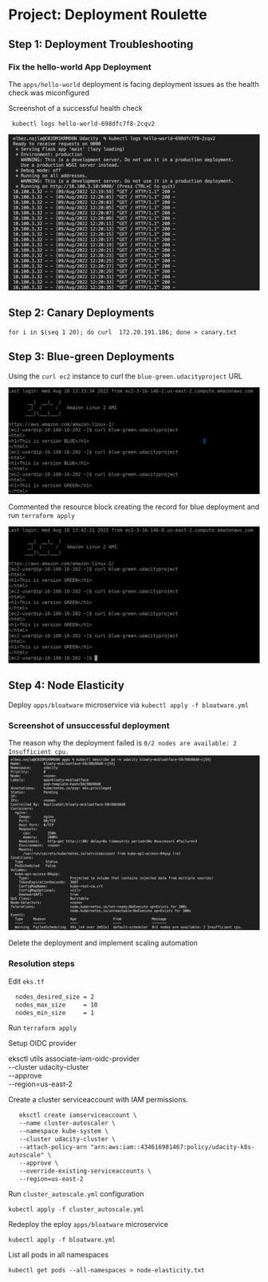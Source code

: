 # Project: Deployment Roulette


## Step 1: Deployment Troubleshooting


### Fix the hello-world App Deployment


The `apps/hello-world` deployment is facing deployment issues as the health check was miconfigured 


Screenshot of a successful health check 


```
 kubectl logs hello-world-698dfc7f8-2cqv2
```


![Fix Deployment](img/fix-hello-world-dep.png)


## Step 2: Canary Deployments



````
for i in $(seq 1 20); do curl  172.20.191.186; done > canary.txt 
````

## Step 3: Blue-green Deployments

Using the `curl ec2` instance to curl the `blue-green.udacityproject` URL

![blue-green](img/green-blue.png)

Commented the resource block creating the record for blue deployment and run `terraform apply`

![green-only](img/green-only.png)

## Step 4: Node Elasticity

Deploy `apps/bloatware` microservice via `kubectl apply -f bloatware.yml `


### Screenshot of unsuccessful deployment 

The reason why the deployment failed is `0/2 nodes are available: 2 Insufficient cpu.`
![unsuccessful-deployment](img/unsuccessful-deployment.png)

Delete the deployment and implement scaling automation
### Resolution steps

Edit `eks.tf` 

````
  nodes_desired_size = 2
  nodes_max_size     = 10
  nodes_min_size     = 1
````

Run `terraform apply` 

Setup OIDC provider


   eksctl utils associate-iam-oidc-provider \
   --cluster udacity-cluster \
   --approve \
   --region=us-east-2


Create a cluster serviceaccount with IAM permissions.

       eksctl create iamserviceaccount \
       --name cluster-autoscaler \
       --namespace kube-system \
       --cluster udacity-cluster \
       --attach-policy-arn "arn:aws:iam::434616981467:policy/udacity-k8s-autoscale" \
       --approve \
       --override-existing-serviceaccounts \
       --region=us-east-2

    
Run `cluster_autoscale.yml` configuration


    kubectl apply -f cluster_autoscale.yml

Redeploy the eploy `apps/bloatware` microservice


    kubectl apply -f bloatware.yml 


List all pods in all namespaces


    kubectl get pods --all-namespaces > node-elasticity.txt
